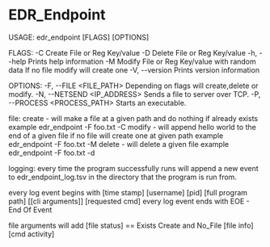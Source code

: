 # EDR_Endpoint
USAGE:
    edr_endpoint [FLAGS] [OPTIONS]

FLAGS:
    -C               Create File or Reg Key/value
    -D               Delete File or Reg Key/value
    -h, --help       Prints help information
    -M               Modify File or Reg Key/value with random data If no file modify will create one
    -V, --version    Prints version information

OPTIONS:
    -F, --FILE <FILE_PATH>                      Depending on flags will create,delete or modify.
    -N, --NETSEND <IP_ADDRESS> <PORT> <FILE>    Sends a file to server over TCP.
    -P, --PROCESS <PROCESS_PATH>                Starts an executable.





file:
 create - will make a file at a given path and do nothing if already exists
   example  edr_endpoint -F foo.txt -C
 modify - will append hello world to the end of a given file if no file will create one at given path
   example  edr_endpoint -F foo.txt -M
 delete - will delete a given file
   example  edr_endpoint -F foo.txt -d

logging: every time the program successfully runs will append a new event
to edr_endpoint_log.tsv in the directory that the program is run from.

every log event begins with
[time stamp] [username] [pid] [full program path] [[cli arguments]] [requested cmd]
every log event ends with EOE - End Of Event


file arguments will add
[file status] == Exists Create and No_File
[file info]
[cmd activity]
